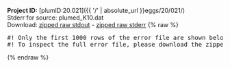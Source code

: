 **Project ID:** [plumID:20.021]({{ '/' | absolute_url }}eggs/20/021/)  
Stderr for source:  plumed_K10.dat   
Download: [zipped raw stdout](plumed_K10.dat.plumed.stdout.txt.zip) - [zipped raw stderr](plumed_K10.dat.plumed.stderr.txt.zip) 
{% raw %}
<pre>
#! Only the first 1000 rows of the error file are shown below
#! To inspect the full error file, please download the zipped raw stderr file above
</pre>
{% endraw %}
